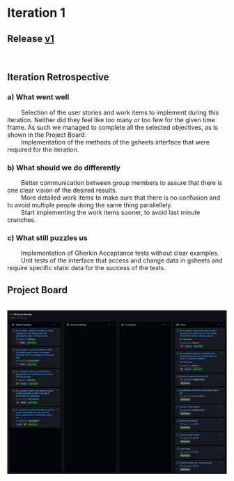 # Iteration 1

## Release [v1](https://github.com/LEIC-ES-2021-22/2LEIC11T1/releases/tag/v1)

<br>

## Iteration Retrospective

### a) What went well
&nbsp; &nbsp; &nbsp; &nbsp; Selection of the user stories and work items to implement during this iteration. Neither did they feel like too many or too few for the given time frame. As such we managed to complete all the selected objectives, as is shown in the Project Board.
<br>
&nbsp; &nbsp; &nbsp; &nbsp; Implementation of the methods of the gsheets interface that were required for the iteration.


### b) What should we do differently
&nbsp; &nbsp; &nbsp; &nbsp; Better communication between group members to assure that there is one clear vision of the desired results.
<br>&nbsp; &nbsp; &nbsp; &nbsp; More detailed work items to make sure that there is no confusion and to avoid multiple people doing the same thing parallellely.
<br> &nbsp; &nbsp; &nbsp; &nbsp; Start implementing the work items sooner, to avoid last minute crunches.

### c) What still puzzles us
&nbsp; &nbsp; &nbsp; &nbsp; Implementation of Gherkin Acceptance tests without clear examples.<br>
&nbsp; &nbsp; &nbsp; &nbsp; Unit tests of the interface that access and change data in gsheets and require specific static data for the success of the tests.


## Project Board
<br> <img src="../docs/images/iteration1board.jpg">
